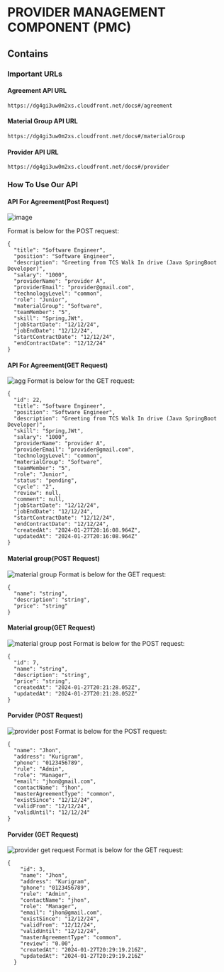 # PROVIDER MANAGEMENT COMPONENT  (PMC) 
## Contains
### Important URLs
#### Agreement API URL


 ```
 https://dg4gi3uw0m2xs.cloudfront.net/docs#/agreement
```
#### Material Group API URL

```
https://dg4gi3uw0m2xs.cloudfront.net/docs#/materialGroup
```
#### Provider API URL
```
https://dg4gi3uw0m2xs.cloudfront.net/docs#/provider
```
### How To Use Our API
#### API For Agreement(Post Request)
![image](https://github.com/imonbhuiya2/Provider_managment/assets/148837357/fcc0ade7-26b1-428f-a7bc-2826b34d480d)

Format is below for the POST request:
```
{
  "title": "Software Engineer",
  "position": "Software Engineer",
  "description": "Greeting from TCS Walk In drive (Java SpringBoot Developer)",
  "salary": "1000",
  "providerName": "provider A",
  "providerEmail": "provider@gmail.com",
  "technologyLevel": "common",
  "role": "Junior",
  "materialGroup": "Software",
  "teamMember": "5",
  "skill": "Spring,JWt",
  "jobStartDate": "12/12/24",
  "jobEndDate": "12/12/24",
  "startContractDate": "12/12/24",
  "endContractDate": "12/12/24"
}
```
#### API For Agreement(GET Request)
![agg](https://github.com/imonbhuiya2/Provider_managment/assets/148837357/7ae58c37-d5dc-4abc-90a9-eb47885a0490)
Format is below for the GET request:
```
{
  "id": 22,
  "title": "Software Engineer",
  "position": "Software Engineer",
  "description": "Greeting from TCS Walk In drive (Java SpringBoot Developer)",
  "skill": "Spring,JWt",
  "salary": "1000",
  "providerName": "provider A",
  "providerEmail": "provider@gmail.com",
  "technologyLevel": "common",
  "materialGroup": "Software",
  "teamMember": "5",
  "role": "Junior",
  "status": "pending",
  "cycle": "2",
  "review": null,
  "comment": null,
  "jobStartDate": "12/12/24",
  "jobEndDate": "12/12/24",
  "startContractDate": "12/12/24",
  "endContractDate": "12/12/24",
  "createdAt": "2024-01-27T20:16:08.964Z",
  "updatedAt": "2024-01-27T20:16:08.964Z"
}
```
#### Material group(POST Request)
![material group](https://github.com/imonbhuiya2/Provider_managment/assets/148837357/2d927a93-118f-4c98-b9ce-1871a9a99cf4)
Format is below for the GET request:
```
{
  "name": "string",
  "description": "string",
  "price": "string"
}

```
#### Material group(GET Request)
![material group post](https://github.com/imonbhuiya2/Provider_managment/assets/148837357/4e9d0ac6-62cc-4901-9f91-b0583a9a831a)
Format is below for the POST request:
```
{
  "id": 7,
  "name": "string",
  "description": "string",
  "price": "string",
  "createdAt": "2024-01-27T20:21:28.052Z",
  "updatedAt": "2024-01-27T20:21:28.052Z"
}
```
#### Porvider (POST Request)
![provider post](https://github.com/imonbhuiya2/Provider_managment/assets/148837357/c3389ae0-7f18-4181-92f7-a6a8ab254f64)
Format is below for the POST request:
```
{
  "name": "Jhon",
  "address": "Kurigram",
  "phone": "0123456789",
  "rule": "Admin",
  "role": "Manager",
  "email": "jhon@gmail.com",
  "contactName": "jhon",
  "masterAgreementType": "common",
  "existSince": "12/12/24",
  "validFrom": "12/12/24",
  "validUntil": "12/12/24"
}
```
#### Porvider (GET Request)
![provider get request](https://github.com/imonbhuiya2/Provider_managment/assets/148837357/9347c93e-ddc8-4fdd-85aa-e82d3775d5d5)
Format is below for the GET request:
```
{
    "id": 3,
    "name": "Jhon",
    "address": "Kurigram",
    "phone": "0123456789",
    "rule": "Admin",
    "contactName": "jhon",
    "role": "Manager",
    "email": "jhon@gmail.com",
    "existSince": "12/12/24",
    "validFrom": "12/12/24",
    "validUntil": "12/12/24",
    "masterAgreementType": "common",
    "review": "0.00",
    "createdAt": "2024-01-27T20:29:19.216Z",
    "updatedAt": "2024-01-27T20:29:19.216Z"
  }
```
